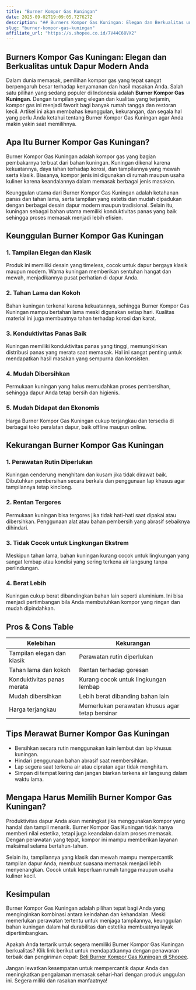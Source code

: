 ```yaml
---
title: "Burner Kompor Gas Kuningan"
date: 2025-09-02T19:09:05.727627Z
description: "## Burners Kompor Gas Kuningan: Elegan dan Berkualitas untuk Dapur Modern Anda..."
slug: "burner-kompor-gas-kuningan"
affiliate_url: "https://s.shopee.co.id/7V44C68VX2"
---
```

## Burners Kompor Gas Kuningan: Elegan dan Berkualitas untuk Dapur Modern Anda

Dalam dunia memasak, pemilihan kompor gas yang tepat sangat berpengaruh besar terhadap kenyamanan dan hasil masakan Anda. Salah satu pilihan yang sedang populer di Indonesia adalah **Burner Kompor Gas Kuningan**. Dengan tampilan yang elegan dan kualitas yang terjamin, kompor gas ini menjadi favorit bagi banyak rumah tangga dan restoran kecil. Artikel ini akan membahas keunggulan, kekurangan, dan segala hal yang perlu Anda ketahui tentang Burner Kompor Gas Kuningan agar Anda makin yakin saat memilihnya.

## Apa Itu Burner Kompor Gas Kuningan?

Burner Kompor Gas Kuningan adalah kompor gas yang bagian pembakarnya terbuat dari bahan kuningan. Kuningan dikenal karena kekuatannya, daya tahan terhadap korosi, dan tampilannya yang mewah serta klasik. Biasanya, kompor jenis ini digunakan di rumah maupun usaha kuliner karena keandalannya dalam memasak berbagai jenis masakan.

Keunggulan utama dari Burner Kompor Gas Kuningan adalah ketahanan panas dan tahan lama, serta tampilan yang estetis dan mudah dipadukan dengan berbagai desain dapur modern maupun tradisional. Selain itu, kuningan sebagai bahan utama memiliki konduktivitas panas yang baik sehingga proses memasak menjadi lebih efisien.

## Keunggulan Burner Kompor Gas Kuningan

### 1. Tampilan Elegan dan Klasik

Produk ini memiliki desain yang timeless, cocok untuk dapur bergaya klasik maupun modern. Warna kuningan memberikan sentuhan hangat dan mewah, menjadikannya pusat perhatian di dapur Anda.

### 2. Tahan Lama dan Kokoh

Bahan kuningan terkenal karena kekuatannya, sehingga Burner Kompor Gas Kuningan mampu bertahan lama meski digunakan setiap hari. Kualitas material ini juga membuatnya tahan terhadap korosi dan karat.

### 3. Konduktivitas Panas Baik

Kuningan memiliki konduktivitas panas yang tinggi, memungkinkan distribusi panas yang merata saat memasak. Hal ini sangat penting untuk mendapatkan hasil masakan yang sempurna dan konsisten.

### 4. Mudah Dibersihkan

Permukaan kuningan yang halus memudahkan proses pembersihan, sehingga dapur Anda tetap bersih dan higienis.

### 5. Mudah Didapat dan Ekonomis

Harga Burner Kompor Gas Kuningan cukup terjangkau dan tersedia di berbagai toko peralatan dapur, baik offline maupun online.

## Kekurangan Burner Kompor Gas Kuningan

### 1. Perawatan Rutin Diperlukan

Kuningan cenderung menghitam dan kusam jika tidak dirawat baik. Dibutuhkan pembersihan secara berkala dan penggunaan lap khusus agar tampilannya tetap kinclong.

### 2. Rentan Tergores

Permukaan kuningan bisa tergores jika tidak hati-hati saat dipakai atau dibersihkan. Penggunaan alat atau bahan pembersih yang abrasif sebaiknya dihindari.

### 3. Tidak Cocok untuk Lingkungan Ekstrem

Meskipun tahan lama, bahan kuningan kurang cocok untuk lingkungan yang sangat lembap atau kondisi yang sering terkena air langsung tanpa perlindungan.

### 4. Berat Lebih

Kuningan cukup berat dibandingkan bahan lain seperti aluminium. Ini bisa menjadi pertimbangan bila Anda membutuhkan kompor yang ringan dan mudah dipindahkan.

## Pros & Cons Table

| Kelebihan                                    | Kekurangan                                           |
|----------------------------------------------|------------------------------------------------------|
| Tampilan elegan dan klasik                  | Perawatan rutin diperlukan                          |
| Tahan lama dan kokoh                        | Rentan terhadap goresan                              |
| Konduktivitas panas merata                  | Kurang cocok untuk lingkungan lembap                |
| Mudah dibersihkan                          | Lebih berat dibanding bahan lain                     |
| Harga terjangkau                           | Memerlukan perawatan khusus agar tetap bersinar    |

## Tips Merawat Burner Kompor Gas Kuningan

- Bersihkan secara rutin menggunakan kain lembut dan lap khusus kuningan.
- Hindari penggunaan bahan abrasif saat membersihkan.
- Lap segera saat terkena air atau cipratan agar tidak menghitam.
- Simpan di tempat kering dan jangan biarkan terkena air langsung dalam waktu lama.

## Mengapa Harus Memilih Burner Kompor Gas Kuningan?

Produktivitas dapur Anda akan meningkat jika menggunakan kompor yang handal dan tampil menarik. Burner Kompor Gas Kuningan tidak hanya memberi nilai estetika, tetapi juga keandalan dalam proses memasak. Dengan perawatan yang tepat, kompor ini mampu memberikan layanan maksimal selama bertahun-tahun.

Selain itu, tampilannya yang klasik dan mewah mampu mempercantik tampilan dapur Anda, membuat suasana memasak menjadi lebih menyenangkan. Cocok untuk keperluan rumah tangga maupun usaha kuliner kecil.

## Kesimpulan

Burner Kompor Gas Kuningan adalah pilihan tepat bagi Anda yang menginginkan kombinasi antara keindahan dan kehandalan. Meski memerlukan perawatan tertentu untuk menjaga tampilannya, keunggulan bahan kuningan dalam hal durabilitas dan estetika membuatnya layak dipertimbangkan.

Apakah Anda tertarik untuk segera memiliki Burner Kompor Gas Kuningan berkualitas? Klik link berikut untuk mendapatkannya dengan penawaran terbaik dan pengiriman cepat: [Beli Burner Kompor Gas Kuningan di Shopee](https://s.shopee.co.id/7V44C68VX2).

Jangan lewatkan kesempatan untuk mempercantik dapur Anda dan meningkatkan pengalaman memasak sehari-hari dengan produk unggulan ini. Segera miliki dan rasakan manfaatnya!
